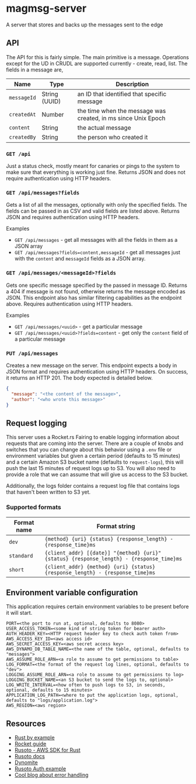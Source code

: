 # magmsg-server

A server that stores and backs up the messages sent to the edge

## API

The API for this is fairly simple. The main primitive is a message. Operations except for the UD in CRUDL are supported currently - create, read, list. The fields in a message are,

| Name        | Type          | Description                                                   |
| ----------- | ------------- | ------------------------------------------------------------- |
| `messageId` | String (UUID) | an ID that identified that specific message                   |
| `createdAt` | Number        | the time when the message was created, in ms since Unix Epoch |
| `content`   | String        | the actual message                                            |
| `createdBy` | String        | the person who created it                                     |

### `GET /api`

Just a status check, mostly meant for canaries or pings to the system to make sure that everything is working just fine. Returns JSON and does not require authentication using HTTP headers.

### `GET /api/messages?fields`

Gets a list of all the messages, optionally with only the specified fields. The fields can be passed in as CSV and valid fields are listed above. Returns JSON and requires authentication using HTTP headers.

Examples

- `GET /api/messages` - get all messages with all the fields in them as a JSON array
- `GET /api/messages?fields=content,messageId` - get all messages just with the `content` and `messageId` fields as a JSON array.

### `GET /api/messages/<messageId>?fields`

Gets one specific message specified by the passed in message ID. Returns a 404 if message is not found, otherwise returns the message encoded as JSON. This endpoint also has similar filtering capabilities as the endpoint above. Requires authentication using HTTP headers.

Examples

- `GET /api/messages/<uuid>` - get a particular message
- `GET /api/messages/<uuid>?fields=content` - get only the `content` field of a particular message

### `PUT /api/messages`

Creates a new message on the server. This endpoint expects a body in JSON format and requires authentication using HTTP headers. On success, it returns an HTTP 201. The body expected is detailed below.

```json
{
  "message": "<the content of the message>",
  "author": "<who wrote this message>"
}
```

## Request logging

This server uses a Rocket.rs Fairing to enable logging information about requests that are coming into the server. There are a couple of knobs and switches that you can change about this behavior using a `.env` file or environment variables but given a certain period (defaults to 15 minutes) and a certain Amazon S3 bucket name (defaults to `request-logs`), this will push the last 15 minutes of request logs up to S3. You will also need to provide a role that we can assume that will give us access to the S3 bucket.

Additionally, the logs folder contains a request log file that contains logs that haven't been written to S3 yet.

### Supported formats

| Format name | Format string                                                                            |
| ----------- | ---------------------------------------------------------------------------------------- |
| `dev`       | `{method} {uri} {status} {response_length} - {response_time}ms`                          |
| `standard`  | `{client_addr} [{date}] "{method} {uri}" {status} {response_length} - {response_time}ms` |
| `short`     | `{client_addr} {method} {uri} {status} {response_length} - {response_time}ms`            |

## Environment variable configuration

This application requires certain environment variables to be present before it will start.

```
PORT=<the port to run at, optional, defaults to 8080>
USER_ACCESS_TOKEN=<some kind of string token for bearer auth>
AUTH_HEADER_KEY=<HTTP request header key to check auth token from>
AWS_ACCESS_KEY_ID=<aws access id>
AWS_SECRET_ACCESS_KEY=<aws secret access key>
AWS_DYNAMO_DB_TABLE_NAME=<the name of the table, optional, defaults to "messages">
AWS_ASSUME_ROLE_ARN=<a role to assume to get permissions to table>
LOG_FORMAT=<the format of the request log lines, optional, defaults to "dev">
LOGGING_ASSUME_ROLE_ARN=<a role to assume to get permissions to log>
LOGGING_BUCKET_NAME=<an S3 bucket to send the logs to, optional>
LOG_WRITE_INTERVAL=<how often to push logs to S3, in seconds, optional, defaults to 15 minutes>
APPLICATION_LOG_PATH=<where to put the application logs, optional, defaults to "logs/application.log">
AWS_REGION=<aws region>
```

## Resources

- [Rust by example](https://doc.rust-lang.org/stable/rust-by-example/index.html)
- [Rocket guide](https://rocket.rs/v0.4/guide/introduction/)
- [Rusoto - AWS SDK for Rust](https://github.com/rusoto/rusoto)
- [Rusoto docs](https://www.rusoto.org/index.html)
- [Dynomite](https://github.com/softprops/dynomite)
- [Rusoto Auth example](https://github.com/lucdew/rusoto-example)
- [Cool blog about error handling](https://nick.groenen.me/posts/rust-error-handling/)
